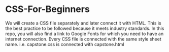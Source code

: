 # CSS-For-Beginners
We will create a CSS file separately and later connect it with HTML. 
This is the best practice to be followed because it meets industry standards.
In this repo, you will also find a link to Google Fonts for which you need to have an internet connection.
Every CSS file is connected with the same style sheet name. i.e. capstone.css is connected with capstone.html
